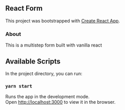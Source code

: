 ## React Form
This project was bootstrapped with [Create React App](https://github.com/facebook/create-react-app).

### About
This is a multistep form built with vanilla react

## Available Scripts
In the project directory, you can run:

### `yarn start`

Runs the app in the development mode.<br />
Open [http://localhost:3000](http://localhost:3000) to view it in the browser.

